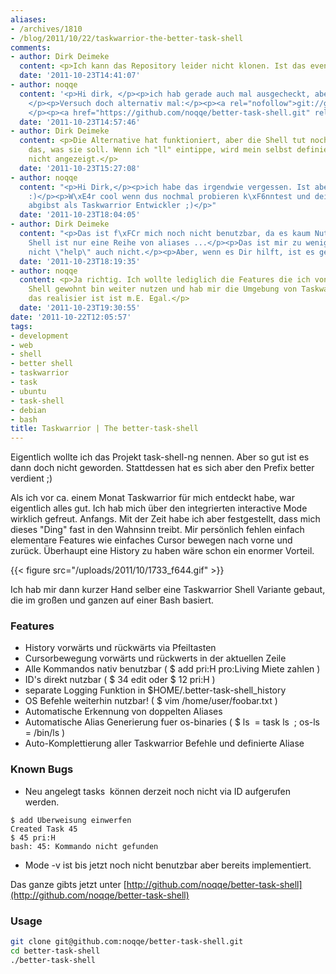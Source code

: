 ```yaml
---
aliases:
- /archives/1810
- /blog/2011/10/22/taskwarrior-the-better-task-shell
comments:
- author: Dirk Deimeke
  content: <p>Ich kann das Repository leider nicht klonen. Ist das eventuell privat?</p>
  date: '2011-10-23T14:41:07'
- author: noqqe
  content: '<p>Hi dirk, </p><p>ich hab gerade auch mal ausgecheckt, aber bei mir funktionierts.
    </p><p>Versuch doch alternativ mal:</p><p><a rel="nofollow">git://github.com/noqqe/better-...</a></p><p>oder:
    </p><p><a href="https://github.com/noqqe/better-task-shell.git" rel="nofollow">https://github.com/noqqe/better-task-shell.git</a></p>'
  date: '2011-10-23T14:57:46'
- author: Dirk Deimeke
  content: <p>Die Alternative hat funktioniert, aber die Shell tut noch nicht ganz
    das, was sie soll. Wenn ich "ll" eintippe, wird mein selbst definierter Report
    nicht angezeigt.</p>
  date: '2011-10-23T15:27:08'
- author: noqqe
  content: "<p>Hi Dirk,</p><p>ich habe das irgendwie vergessen. Ist aber schon gepatched
    :)</p><p>W\xE4r cool wenn dus nochmal probieren k\xF6nntest und deine Meinung
    abgibst als Taskwarrior Entwickler ;)</p>"
  date: '2011-10-23T18:04:05'
- author: Dirk Deimeke
  content: "<p>Das ist f\xFCr mich noch nicht benutzbar, da es kaum Nutzen gibt. Deine
    Shell ist nur eine Reihe von aliases ...</p><p>Das ist mir zu wenig. \"?\" geht
    nicht \"help\" auch nicht.</p><p>Aber, wenn es Dir hilft, ist es genau richtig.</p>"
  date: '2011-10-23T18:19:35'
- author: noqqe
  content: <p>Ja richtig. Ich wollte lediglich die Features die ich von einer normalen
    Shell gewohnt bin weiter nutzen und hab mir die Umgebung von Taskwarrior nachgebaut.</p><p>Wie
    das realisier ist ist m.E. Egal.</p>
  date: '2011-10-23T19:30:55'
date: '2011-10-22T12:05:57'
tags:
- development
- web
- shell
- better shell
- taskwarrior
- task
- ubuntu
- task-shell
- debian
- bash
title: Taskwarrior | The better-task-shell
---
```


Eigentlich wollte ich das Projekt task-shell-ng nennen. Aber so gut ist es
dann doch nicht geworden. Stattdessen hat es sich aber den Prefix better
verdient ;)

Als ich vor ca. einem Monat Taskwarrior für mich entdeckt habe, war
eigentlich alles gut. Ich hab mich über den integrierten interactive Mode
wirklich gefreut. Anfangs. Mit der Zeit habe ich aber festgestellt, dass
mich dieses "Ding" fast in den Wahnsinn treibt. Mir persönlich fehlen
einfach elementare Features wie einfaches Cursor bewegen nach vorne und
zurück. Überhaupt eine History zu haben wäre schon ein enormer Vorteil.

{{< figure src="/uploads/2011/10/1733_f644.gif" >}}

Ich hab mir dann kurzer Hand selber eine Taskwarrior Shell Variante gebaut,
die im großen und ganzen auf einer Bash basiert.

### Features

* History vorwärts und rückwärts via Pfeiltasten
* Cursorbewegung vorwärts und rückwerts in der aktuellen Zeile
* Alle Kommandos nativ benutzbar ( $ add pri:H pro:Living Miete zahlen )
* ID's direkt nutzbar ( $ 34 edit oder $ 12 pri:H )
* separate Logging Funktion in $HOME/.better-task-shell_history
* OS Befehle weiterhin nutzbar! ( $ vim /home/user/foobar.txt )
* Automatische Erkennung von doppelten Aliases
* Automatische Alias Generierung fuer os-binaries ( $ ls  = task ls  ; os-ls = /bin/ls )
* Auto-Komplettierung aller Taskwarrior Befehle und definierte Aliase

### Known Bugs

* Neu angelegt tasks  können derzeit noch nicht via ID aufgerufen werden.

```
$ add Uberweisung einwerfen
Created Task 45
$ 45 pri:H
bash: 45: Kommando nicht gefunden
```

* Mode -v ist bis jetzt noch nicht benutzbar aber bereits implementiert.

Das ganze gibts jetzt unter
[http://github.com/noqqe/better-task-shell](http://github.com/noqqe/better-task-shell)

### Usage

``` bash
git clone git@github.com:noqqe/better-task-shell.git
cd better-task-shell
./better-task-shell
```
